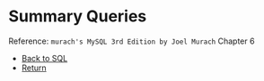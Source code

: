 # Summary Queries
Reference: `murach's MySQL 3rd Edition by Joel Murach` Chapter 6
* [Back to SQL](sql.md)
* [Return](../README.md)